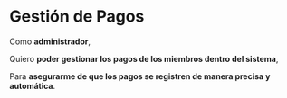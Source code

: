 # Gestión de Pagos

Como **administrador**,

Quiero **poder gestionar los pagos de los miembros dentro del sistema**,

Para **asegurarme de que los pagos se registren de manera precisa y automática**.
